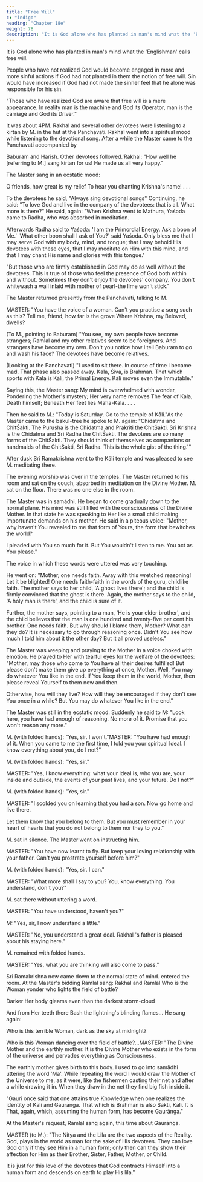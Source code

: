 ```yaml
---
title: "Free Will"
c: "indigo"
heading: "Chapter 18e"
weight: 78
description: "It is God alone who has planted in man's mind what the 'Englishman' calls free will"
---
```




It is God alone who has planted in man's mind what the 'Englishman' calls free will.

People who have not realized God would become engaged in more and more sinful actions if God had not planted in them the notion of free will. Sin would have increased if God had not made the sinner feel that he alone was responsible for his sin.

"Those who have realized God are aware that free will is a mere appearance. In reality man is the machine and God its Operator, man is the carriage and God its Driver."

It was about 4PM. Rakhal and several other devotees were listening to a kirtan by M. in the hut at the Panchavati. Rakhal went into a spiritual mood while listening to the devotional song. After a while the Master came to the Panchavati accompanied by

Baburam and Harish. Other devotees followed.'Rakhal: "How well he [referring to M.] sang kirtan for us! He made us all very happy."

The Master sang in an ecstatic mood:

O friends, how great is my relief
To hear you chanting Krishna's name! . . .

To the devotees he said, "Always sing devotional songs" Continuing, he said: "To love God and live in the company of the devotees: that is all. What more is there?" He said,
again: "When Krishna went to Mathura, Yaśoda came to Radha, who was absorbed in meditation. 

Afterwards Radha said to Yaśoda: 'I am the Primordial Energy. Ask a boon of Me.' 'What other boon shall I ask of You?' said Yaśoda. Only bless me that I may serve God with my body, mind, and tongue; that I may behold His devotees with these eyes, that I may meditate on Him with this mind, and that I may chant His name and
glories with this tongue.'

"But those who are firmly established in God may do as well without the devotees. This is true of those who feel the presence of God both within and without. Sometimes they
don't enjoy the devotees' company. You don't whitewash a wall inlaid with mother of pearl-the lime won't stick."

The Master returned presently from the Panchavati, talking to M. 

MASTER: "You have the voice of a woman. Can't you practise a song such as this? Tell me, friend, how far is the grove
Where Krishna, my Beloved, dwells? 

(To M., pointing to Baburam) "You see, my own people have become strangers; Ramlal and my other relatives seem to be foreigners. And strangers have become my own.
Don't you notice how I tell Baburam to go and wash his face? The devotees have become relatives.

(Looking at the Panchavati) "I used to sit there. In course of time I became mad. That phase also passed away. Kala, Śiva, is Brahman. That which sports with Kala is Kāli, the Primal Energy. Kāli moves even the Immutable." 

Saying this, the Master sang:
My mind is overwhelmed with wonder,
Pondering the Mother's mystery;
Her very name removes
The fear of Kala, Death himself;
Beneath Her feet lies Maha-Kala. . . .

Then he said to M.: "Today is Saturday. Go to the temple of Kāli."As the Master came to the bakul-tree he spoke to M. again: "Chidatma and ChitŚakti.
The Purusha is the Chidatma and Prakriti the ChitŚakti. Sri Krishna is the Chidatma and Sri Radha the ChitŚakti. The devotees are so many forms of the ChitŚakti. They should think of themselves as companions or handmaids of the ChitŚakti, Sri Radha. This is the whole gist of the thing.'"

After dusk Sri Ramakrishna went to the Kāli temple and was pleased to see M. meditating there.

The evening worship was over in the temples. The Master returned to his room and sat on the couch, absorbed in meditation on the Divine Mother. M. sat on the floor. There was no one else in the room.

The Master was in samādhi. He began to come gradually down to the normal plane. His mind was still filled with the consciousness of the Divine Mother. In that state he was speaking to Her like a small child making importunate demands on his mother. He said in a piteous voice: "Mother, why haven't You revealed to me that form of Yours, the form that bewitches the world?

I pleaded with You so much for it. But You wouldn't listen to me. You act as You please."

The voice in which these words were uttered was very touching.

He went on: "Mother, one needs faith. Away with this wretched reasoning! Let it be blighted! One needs faith-faith in the words of the guru, childlike faith. The mother says
to her child, 'A ghost lives there'; and the child is firmly convinced that the ghost is there. Again, the mother says to the child, 'A holy man is there', and the child is sure of it. 

Further, the mother says, pointing to a man, 'He is your elder brother', and the child believes that the man is one hundred and twenty-five per cent his brother. One needs
faith. But why should I blame them, Mother? What can they do? It is necessary to go through reasoning once. Didn't You see how much I told him about it the other day? But
it all proved useless." 

The Master was weeping and praying to the Mother in a voice choked with emotion. He prayed to Her with tearful eyes for the welfare of the devotees: "Mother, may those who
come to You have all their desires fulfilled! But please don't make them give up everything at once, Mother. Well, You may do whatever You like in the end. If You keep
them in the world, Mother, then please reveal Yourself to them now and then. 

Otherwise, how will they live? How will they be encouraged if they don't see You once in
a while? But You may do whatever You like in the end."


The Master was still in the ecstatic mood. Suddenly he said to M: "Look here, you have
had enough of reasoning. No more of it. Promise that you won't reason any more."

M. (with folded hands): "Yes, sir. I won't."MASTER: "You have had enough of it. When you came to me the first time, I told you
your spiritual Ideal. I know everything about you, do I not?"

M. (with folded hands): "Yes, sir."

MASTER: "Yes, I know everything: what your Ideal is, who you are, your inside and
outside, the events of your past lives, and your future. Do I not?"

M. (with folded hands): "Yes, sir."

MASTER: "I scolded you on learning that you had a son. Now go home and live there.

Let them know that you belong to them. But you must remember in your heart of
hearts that you do not belong to them nor they to you."

M. sat in silence. The Master went on instructing him.

MASTER: "You have now learnt to fly. But keep your loving relationship with your
father. Can't you prostrate yourself before him?"

M. (with folded hands): "Yes, sir. I can."

MASTER: "What more shall I say to you? You, know everything. You understand, don't
you?"

M. sat there without uttering a word.

MASTER: "You have understood, haven't you?"


M: "Yes, sir, I now understand a little." 

MASTER: "No, you understand a great deal. Rakhal 's father is pleased about his staying here."

M. remained with folded hands.


MASTER: "Yes, what you are thinking will also come to pass."

Sri Ramakrishna now came down to the normal state of mind. entered the room. At the Master's bidding Ramlal sang:
Rakhal and Ramlal Who is the Woman yonder who lights the field of battle?

Darker Her body gleams even than the darkest storm-cloud

And from Her teeth there Bash the lightning's blinding flames…
He sang again:

Who is this terrible Woman, dark as the sky at midnight?

Who is this Woman dancing over the field of battle?...MASTER: "The Divine Mother and the earthly mother. It is the Divine Mother who exists in the form of the universe and pervades everything as Consciousness. 

The earthly mother gives birth to this body. I used to go into samādhi uttering the word 'Ma'. While repeating the word I would draw the Mother of the Universe to me, as it were, like the fishermen casting their net and after a while drawing it in. When they draw in the net they find big fish inside it.

"Gauri once said that one attains true Knowledge when one realizes the identity of Kāli and Gaurānga. That which is Brahman is also Śakti, Kāli. It is That, again, which, assuming the human form, has become Gaurānga."

At the Master's request, Ramlal sang again, this time about Gaurānga.

MASTER (to M.): "The Nitya and the Lila are the two aspects of the Reality. God, plays in the world as man for the sake of His devotees. They can love God only if they see Him in a human form; only then can they show their affection for Him as their Brother, Sister, Father, Mother, or Child.

It is just for this love of the devotees that God contracts Himself into a human form and descends on earth to play His lila."
